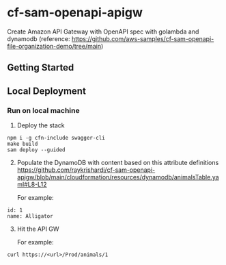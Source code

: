 # cf-sam-openapi-apigw
Create Amazon API Gateway with OpenAPI spec with golambda and dynamodb (reference: https://github.com/aws-samples/cf-sam-openapi-file-organization-demo/tree/main)

## Getting Started

## Local Deployment

### Run on local machine
1. Deploy the stack
```
npm i -g cfn-include swagger-cli
make build
sam deploy --guided
```

2. Populate the DynamoDB with content based on this attribute definitions https://github.com/raykrishardi/cf-sam-openapi-apigw/blob/main/cloudformation/resources/dynamodb/animalsTable.yaml#L8-L12
  
   For example:
```
id: 1
name: Alligator
```

3. Hit the API GW
  
   For example:
```
curl https://<url>/Prod/animals/1
```
